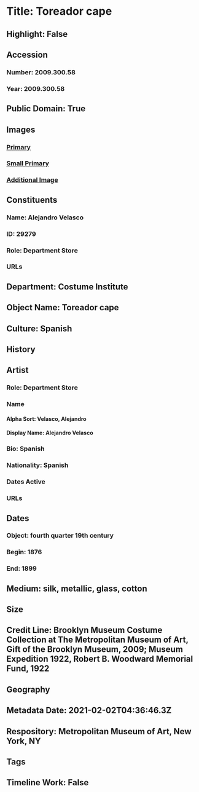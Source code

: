 # Title: Toreador cape
## Highlight: False
## Accession
### Number: 2009.300.58
### Year: 2009.300.58
## Public Domain: True
## Images
### [Primary](https://images.metmuseum.org/CRDImages/ci/original/22.1752_front_CP4.jpg)
### [Small Primary](https://images.metmuseum.org/CRDImages/ci/web-large/22.1752_front_CP4.jpg)
### [Additional Image](https://images.metmuseum.org/CRDImages/ci/original/22.1752_back_CP4.jpg)
## Constituents
### Name: Alejandro Velasco
### ID: 29279
### Role: Department Store
### URLs
## Department: Costume Institute
## Object Name: Toreador cape
## Culture: Spanish
## History
## Artist
### Role: Department Store
### Name
#### Alpha Sort: Velasco, Alejandro
#### Display Name: Alejandro Velasco
### Bio: Spanish
### Nationality: Spanish
### Dates Active
### URLs
## Dates
### Object: fourth quarter 19th century
### Begin: 1876
### End: 1899
## Medium: silk, metallic, glass, cotton
## Size
## Credit Line: Brooklyn Museum Costume Collection at The Metropolitan Museum of Art, Gift of the Brooklyn Museum, 2009; Museum Expedition 1922, Robert B. Woodward Memorial Fund, 1922
## Geography
## Metadata Date: 2021-02-02T04:36:46.3Z
## Respository: Metropolitan Museum of Art, New York, NY
## Tags
## Timeline Work: False